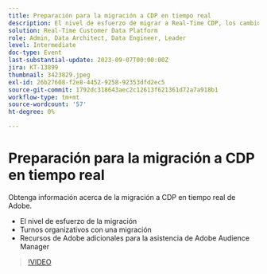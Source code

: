 ```yaml
---
title: Preparación para la migración a CDP en tiempo real
description: El nivel de esfuerzo de migrar a Real-Time CDP, los cambios de organización con un movimiento y los recursos de Adobe adicionales para la asistencia de Adobe Audience Manager
solution: Real-Time Customer Data Platform
role: Admin, Data Architect, Data Engineer, Leader
level: Intermediate
doc-type: Event
last-substantial-update: 2023-09-07T00:00:00Z
jira: KT-13899
thumbnail: 3423829.jpeg
exl-id: 26b27608-f2e8-4452-9258-92353dfd2ec5
source-git-commit: 1792dc318643aec2c12613f621361d72a7a918b1
workflow-type: tm+mt
source-wordcount: '57'
ht-degree: 0%

---
```


# Preparación para la migración a CDP en tiempo real

Obtenga información acerca de la migración a CDP en tiempo real de Adobe.

* El nivel de esfuerzo de la migración
* Turnos organizativos con una migración
* Recursos de Adobe adicionales para la asistencia de Adobe Audience Manager


>[!VIDEO](https://video.tv.adobe.com/v/3423829/?learn=on)
